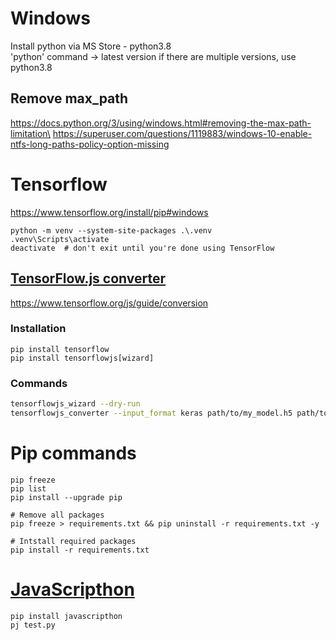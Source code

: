 # Windows
Install python via MS Store - python3.8\
'python' command -> latest version if there are multiple versions, use python3.8

## Remove max_path
https://docs.python.org/3/using/windows.html#removing-the-max-path-limitation\
https://superuser.com/questions/1119883/windows-10-enable-ntfs-long-paths-policy-option-missing

# Tensorflow
https://www.tensorflow.org/install/pip#windows
```
python -m venv --system-site-packages .\.venv
.venv\Scripts\activate
deactivate  # don't exit until you're done using TensorFlow
```

## [TensorFlow.js converter](https://github.com/tensorflow/tfjs/tree/master/tfjs-converter)
https://www.tensorflow.org/js/guide/conversion

### Installation
```
pip install tensorflow
pip install tensorflowjs[wizard]
```

### Commands
```bash
tensorflowjs_wizard --dry-run
tensorflowjs_converter --input_format keras path/to/my_model.h5 path/to/tfjs_target_dir
```

# Pip commands
```
pip freeze
pip list
pip install --upgrade pip

# Remove all packages
pip freeze > requirements.txt && pip uninstall -r requirements.txt -y

# Intstall required packages
pip install -r requirements.txt
```

# [JavaScripthon](https://github.com/metapensiero/metapensiero.pj)
```
pip install javascripthon
pj test.py
```
